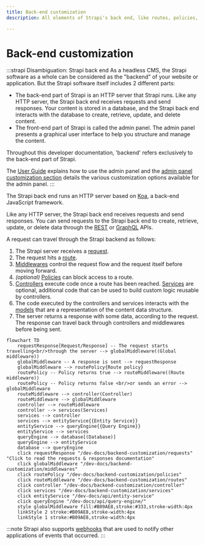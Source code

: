 ```yaml
---
title: Back-end customization
description: All elements of Strapi's back end, like routes, policies, middlewares, controllers, services, models, requests, responses, and webhooks, can be customized.

---
```


# Back-end customization

:::strapi Disambiguation: Strapi back end
As a headless CMS, the Strapi software as a whole can be considered as the "backend" of your website or application.
But the Strapi software itself includes 2 different parts:

- The back-end part of Strapi is an HTTP server that Strapi runs. Like any HTTP server, the Strapi back end receives requests and send responses. Your content is stored in a database, and the Strapi back end interacts with the database to create, retrieve, update, and delete content.
- The front-end part of Strapi is called the admin panel. The admin panel presents a graphical user interface to help you structure and manage the content.

Throughout this developer documentation, 'backend' refers exclusively to the back-end part of Strapi.

The [User Guide](/user-docs/intro) explains how to use the admin panel and the [admin panel customization section](/dev-docs/admin-panel-customization) details the various customization options available for the admin panel.
:::

The Strapi back end runs an HTTP server based on [Koa](https://koajs.com/), a back-end JavaScript framework.

Like any HTTP server, the Strapi back end receives requests and send responses. You can send requests to the Strapi back end to create, retrieve, update, or delete data through the [REST](/dev-docs/api/rest) or [GraphQL](/dev-docs/api/graphql) APIs.

A request can travel through the Strapi backend as follows:

1. The Strapi server receives a [request](/dev-docs/backend-customization/requests-responses#requests).
2. The request hits a [route](/dev-docs/backend-customization/routes).
3. [Middlewares](/dev-docs/backend-customization/middlewares) control the request flow and the request itself before moving forward.
4. _(optional)_ [Policies](/dev-docs/backend-customization/policies) can block access to a route.
5. [Controllers](/dev-docs/backend-customization/controllers) execute code once a route has been reached. [Services](/dev-docs/backend-customization/services) are optional, additional code that can be used to build custom logic reusable by controllers.
6. The code executed by the controllers and services interacts with the [models](/dev-docs/backend-customization/models) that are a representation of the content data structure.
7. The server returns a response with some data, according to the request. The response can travel back through controllers and middlewares before being sent.

```mermaid
flowchart TD
    requestResponse[Request/Response] -- The request starts travelling<br/>through the server --> globalMiddleware((Global middleware))
    globalMiddleware -- A response is sent --> requestResponse
    globalMiddleware --> routePolicy{Route policy}
    routePolicy -- Policy returns true --> routeMiddleware((Route middleware)) 
    routePolicy -- Policy returns false <br/>or sends an error --> globalMiddleware
    routeMiddleware --> controller(Controller)
    routeMiddleware --> globalMiddleware
    controller --> routeMiddleware
    controller --> services(Services)
    services --> controller
    services --> entityService{{Entity Service}}
    entityService --> queryEngine{{Query Engine}}
    entityService --> services
    queryEngine --> database[(Database)]
    queryEngine --> entityService
    database --> queryEngine
    click requestResponse "/dev-docs/backend-customization/requests" "Click to read the requests & responses documentation"
    click globalMiddleware "/dev-docs/backend-customization/middlewares"
    click routePolicy "/dev-docs/backend-customization/policies"
    click routeMiddleware "/dev-docs/backend-customization/routes"
    click controller "/dev-docs/backend-customization/controller"
    click services "/dev-docs/backend-customization/services"
    click entityService "/dev-docs/api/entity-service"
    click queryEngine "/dev-docs/api/query-engine/"
    style globalMiddleware fill:#B09AE8,stroke:#333,stroke-width:4px
    linkStyle 2 stroke:#B09AE8,stroke-width:4px
    linkStyle 1 stroke:#B09AE8,stroke-width:4px
```

:::note
Strapi also supports [webhooks](/dev-docs/backend-customization/webhooks) that are used to notify other applications of events that occurred.
:::
